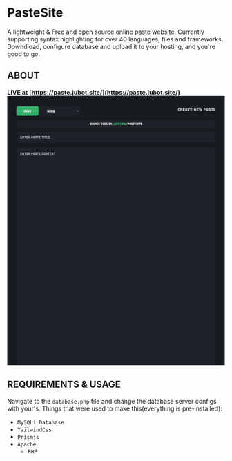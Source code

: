 # PasteSite

A lightweight & Free and open source online paste website. Currently supporting syntax highlighting for over 40 languages, files and frameworks. Downdload, configure database and upload it to your hosting, and you're good to go.

## ABOUT

**LIVE at [https://paste.jubot.site/](https://paste.jubot.site/)**
![Web Preview](./DELETE%20ME/preview.png)

## REQUIREMENTS & USAGE

Navigate to the `database.php` file and change the database server configs with your's.
Things that were used to make this(everything is pre-installed):

- `MySQLi Database`
- `TailwindCss`
- `Prismjs`
- `Apache`
  - `PHP`
